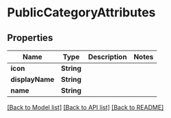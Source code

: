 # PublicCategoryAttributes

## Properties
Name | Type | Description | Notes
------------ | ------------- | ------------- | -------------
**icon** | **String** |  | 
**displayName** | **String** |  | 
**name** | **String** |  | 

[[Back to Model list]](../README.md#documentation-for-models) [[Back to API list]](../README.md#documentation-for-api-endpoints) [[Back to README]](../README.md)


